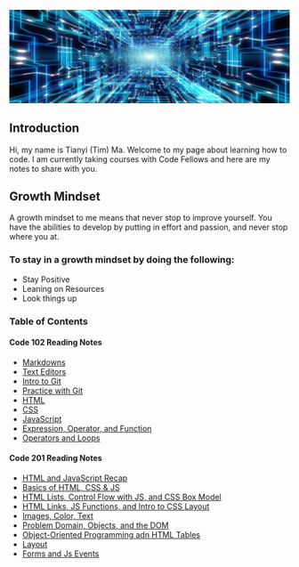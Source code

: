 ![](back_ground1.jpeg) 

## Introduction

Hi, my name is Tianyi (Tim) Ma. Welcome to my page about learning how to code. I am currently taking courses with Code Fellows and here are my notes to share with you.

## Growth Mindset

A growth mindset to me means that never stop to improve yourself. You have the abilities to develop by putting in effort and passion, and never stop where you at.

### To stay in a growth mindset by doing the following:

- Stay Positive
- Leaning on Resources
- Look things up

### Table of Contents

#### Code 102 Reading Notes

- [Markdowns](markdown.md)
- [Text Editors](text-editor.md)
- [Intro to Git](git-intro.md)
- [Practice with Git](git-practice.md)
- [HTML](html.md)
- [CSS](css.md)
- [JavaScript](javascript.md)
- [Expression, Operator, and Function](control_flow.md)
- [Operators and Loops](operators-loops.md)

#### Code 201 Reading Notes

- [HTML and JavaScript Recap](class-01.md)
- [Basics of HTML, CSS & JS](class-02.md)
- [HTML Lists, Control Flow with JS, and CSS Box Model](class-03.md)
- [HTML Links, JS Functions, and Intro to CSS Layout](class-04.md)
- [Images, Color, Text](class-05.md)
- [Problem Domain, Objects, and the DOM](class-06.md)
- [Object-Oriented Programming adn HTML Tables](class-07.md)
- [Layout](class-08.md)
- [Forms and Js Events](class-09.md)